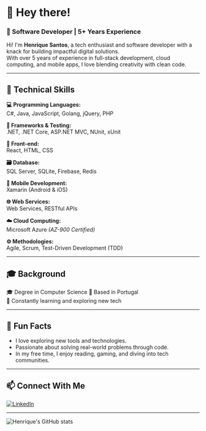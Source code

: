 # 👋 Hey there!

### 🎯 Software Developer | 5+ Years Experience

Hi! I'm **Henrique Santos**, a tech enthusiast and software developer with a knack for building impactful digital solutions.  
With over 5 years of experience in full-stack development, cloud computing, and mobile apps, I love blending creativity with clean code.

---

## 💼 Technical Skills

**💻 Programming Languages:**  
C#, Java, JavaScript, Golang, jQuery, PHP  

**🧰 Frameworks & Testing:**  
.NET, .NET Core, ASP.NET MVC, NUnit, xUnit  

**🎨 Front-end:**  
React, HTML, CSS  

**🗃️ Database:**  
SQL Server, SQLite, Firebase, Redis  

**📱 Mobile Development:**  
Xamarin (Android & iOS)  

**🌐 Web Services:**  
Web Services, RESTful APIs  

**☁️ Cloud Computing:**  
Microsoft Azure _(AZ-900 Certified)_  

**⚙️ Methodologies:**  
Agile, Scrum, Test-Driven Development (TDD)  

---

## 🎓 Background

🎓 Degree in Computer Science 
📍 Based in Portugal  
🧠 Constantly learning and exploring new tech

---

## 🎉 Fun Facts

- I love exploring new tools and technologies.
- Passionate about solving real-world problems through code.
- In my free time, I enjoy reading, gaming, and diving into tech communities.

---

## 📫 Connect With Me

[![LinkedIn](https://img.shields.io/badge/LinkedIn-Henrique%20Santos-blue?style=for-the-badge&logo=linkedin)](https://www.linkedin.com/in/henrique-santos-5608a8139/)

---

![Henrique's GitHub stats](https://github-readme-stats.vercel.app/api?username=Henr1queSantos&show_icons=true&theme=tokyonight)

